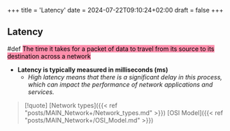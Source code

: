 +++
title = 'Latency'
date = 2024-07-22T09:10:24+02:00
draft = false
+++

## Latency
#def <mark style="background: #FF5582A6;">The time it takes for a packet of data to travel from its source to its destination across a network</mark>
- **Latency is typically measured in milliseconds (ms)**
	- *High latency means that there is a significant delay in this process, which can impact the performance of network applications and services.*
>[!quote] 
>[Network types]({{< ref "posts/MAIN_Network+/Network_types.md" >}}) [OSI Model]({{< ref "posts/MAIN_Network+/OSI_Model.md" >}}) 